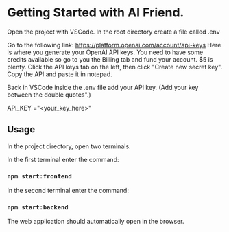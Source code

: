 # Getting Started with AI Friend.
Open the project with VSCode.
In the root directory create a file called .env

Go to the following link:
https://platform.openai.com/account/api-keys
Here is where you generate your OpenAI API keys.
You need to have some credits available so go to you the Billing tab and fund your account. $5 is plenty.
Click the API keys tab on the left, then click "Create new secret key". Copy the API and paste it in notepad. 

Back in VSCode inside the .env file add your API key. (Add your key between the double quotes".)

API_KEY ="<your_key_here>"


## Usage
In the project directory, open two terminals.

In the first terminal enter the command:
### `npm start:frontend`

In the second terminal enter the command:
### `npm start:backend`

The web application should automatically open in the browser. 




